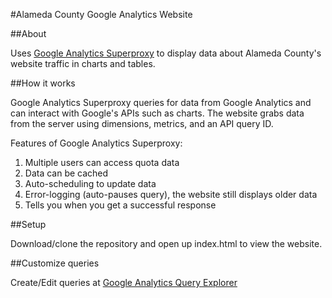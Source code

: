 #Alameda County Google Analytics Website

##About

Uses [Google Analytics Superproxy](https://developers.google.com/analytics/solutions/google-analytics-super-proxy) to display data about Alameda County's website traffic in charts and tables.

##How it works

Google Analytics Superproxy queries for data from Google Analytics and can interact with Google's APIs such as charts. The website grabs data from the server using dimensions, metrics, and an API query ID.

Features of Google Analytics Superproxy:
1. Multiple users can access quota data
2. Data can be cached
3. Auto-scheduling to update data
4. Error-logging (auto-pauses query), the website still displays older data
5. Tells you when you get a successful response

##Setup

Download/clone the repository and open up index.html to view the website.

##Customize queries

Create/Edit queries at [Google Analytics Query Explorer](https://ga-dev-tools.appspot.com/query-explorer/)

